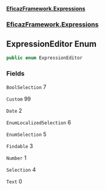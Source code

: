 #### [EficazFramework.Expressions](EficazFrameworkExpressions.md 'EficazFramework Expressions')
### [EficazFramework.Expressions](EficazFrameworkExpressions.md#EficazFramework.Expressions 'EficazFramework.Expressions')

## ExpressionEditor Enum

```csharp
public enum ExpressionEditor
```
### Fields

<a name='EficazFramework.Expressions.ExpressionEditor.BoolSelection'></a>

`BoolSelection` 7

<a name='EficazFramework.Expressions.ExpressionEditor.Custom'></a>

`Custom` 99

<a name='EficazFramework.Expressions.ExpressionEditor.Date'></a>

`Date` 2

<a name='EficazFramework.Expressions.ExpressionEditor.EnumLocalizedSelection'></a>

`EnumLocalizedSelection` 6

<a name='EficazFramework.Expressions.ExpressionEditor.EnumSelection'></a>

`EnumSelection` 5

<a name='EficazFramework.Expressions.ExpressionEditor.Findable'></a>

`Findable` 3

<a name='EficazFramework.Expressions.ExpressionEditor.Number'></a>

`Number` 1

<a name='EficazFramework.Expressions.ExpressionEditor.Selection'></a>

`Selection` 4

<a name='EficazFramework.Expressions.ExpressionEditor.Text'></a>

`Text` 0